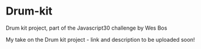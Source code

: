 # Drum-kit
Drum kit project, part of the Javascript30 challenge by Wes Bos

My take on the Drum kit project - link and description to be uploaded soon!
